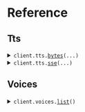 # Reference
## Tts
<details><summary><code>client.tts.<a href="src/respeecher/tts/client.py">bytes</a>(...)</code></summary>
<dl>
<dd>

#### 📝 Description

<dl>
<dd>

<dl>
<dd>

The easiest way to generate text-to-speech audio. Not suitable for latency-sensitive applications.
</dd>
</dl>
</dd>
</dl>

#### 🔌 Usage

<dl>
<dd>

<dl>
<dd>

```python
from respeecher import Respeecher
client = Respeecher(api_key="YOUR_API_KEY", )
client.tts.bytes(transcript='Hello, World!', voice={'id': 'samantha'}, )

```
</dd>
</dl>
</dd>
</dl>

#### ⚙️ Parameters

<dl>
<dd>

<dl>
<dd>

**transcript:** `str` — Text for narration.
    
</dd>
</dl>

<dl>
<dd>

**voice:** `VoiceParams` — Voice for narration.
    
</dd>
</dl>

<dl>
<dd>

**output_format:** `typing.Optional[OutputFormatParams]` — Audio format specification.
    
</dd>
</dl>

<dl>
<dd>

**request_options:** `typing.Optional[RequestOptions]` — Request-specific configuration. You can pass in configuration such as `chunk_size`, and more to customize the request and response.
    
</dd>
</dl>
</dd>
</dl>


</dd>
</dl>
</details>

<details><summary><code>client.tts.<a href="src/respeecher/tts/client.py">sse</a>(...)</code></summary>
<dl>
<dd>

#### 📝 Description

<dl>
<dd>

<dl>
<dd>

Stream text-to-speech audio as JSONL (JSON lines) objects over HTTP. A less performant alternative to WebSockets, without text input streaming.
</dd>
</dl>
</dd>
</dl>

#### 🔌 Usage

<dl>
<dd>

<dl>
<dd>

```python
from respeecher import Respeecher
client = Respeecher(api_key="YOUR_API_KEY", )
response = client.tts.sse(transcript='Hello, World!', voice={'id': 'samantha'}, )
for chunk in response.data:
    yield chunk

```
</dd>
</dl>
</dd>
</dl>

#### ⚙️ Parameters

<dl>
<dd>

<dl>
<dd>

**transcript:** `str` — Text for narration.
    
</dd>
</dl>

<dl>
<dd>

**voice:** `VoiceParams` — Voice for narration.
    
</dd>
</dl>

<dl>
<dd>

**output_format:** `typing.Optional[StreamingOutputFormatParams]` — Audio format specification.
    
</dd>
</dl>

<dl>
<dd>

**request_options:** `typing.Optional[RequestOptions]` — Request-specific configuration.
    
</dd>
</dl>
</dd>
</dl>


</dd>
</dl>
</details>

## Voices
<details><summary><code>client.voices.<a href="src/respeecher/voices/client.py">list</a>()</code></summary>
<dl>
<dd>

#### 📝 Description

<dl>
<dd>

<dl>
<dd>

List of available voices with IDs and metadata.
</dd>
</dl>
</dd>
</dl>

#### 🔌 Usage

<dl>
<dd>

<dl>
<dd>

```python
from respeecher import Respeecher
client = Respeecher(api_key="YOUR_API_KEY", )
client.voices.list()

```
</dd>
</dl>
</dd>
</dl>

#### ⚙️ Parameters

<dl>
<dd>

<dl>
<dd>

**request_options:** `typing.Optional[RequestOptions]` — Request-specific configuration.
    
</dd>
</dl>
</dd>
</dl>


</dd>
</dl>
</details>

